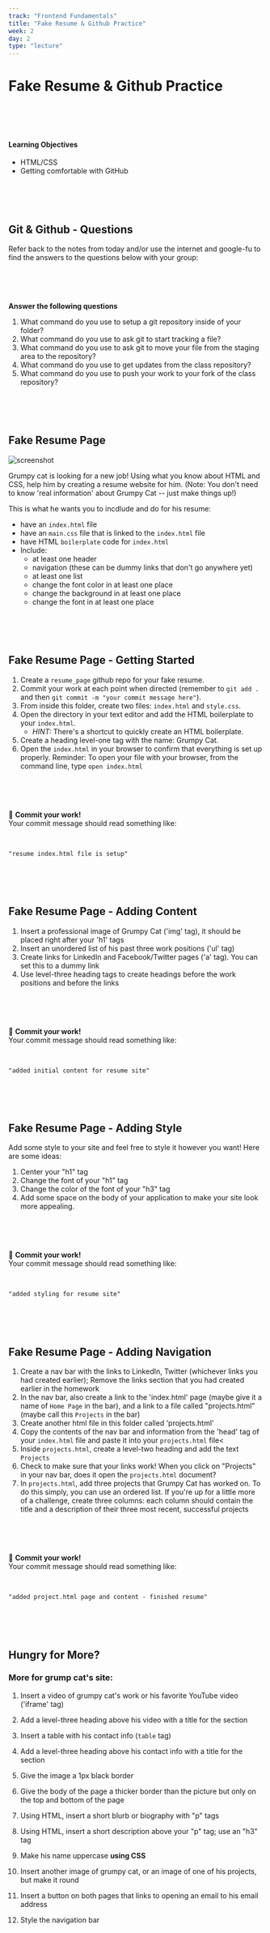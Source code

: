 ```yaml
---
track: "Frontend Fundamentals"
title: "Fake Resume & Github Practice"
week: 2
day: 2
type: "lecture"
---
```



# Fake Resume & Github Practice

<br>
<br>
<br>


#### Learning Objectives

- HTML/CSS
- Getting comfortable with GitHub


<br>
<br>
<br>


## Git & Github - Questions

Refer back to the notes from today and/or use the internet and google-fu to find the answers to the questions below with your group:

<br>
<br>
<br>

**Answer the following questions**

1. What command do you use to setup a git repository inside of your folder?
1. What command do you use to ask git to start tracking a file?
1. What command do you use to ask git to move your file from the staging area to the repository?
1. What command do you use to get updates from the class repository?
1. What command do you use to push your work to your fork of the class repository?

<br>
<br>
<br>

## Fake Resume Page

![screenshot](https://imgur.com/gpMfn6n.png)

Grumpy cat is looking for a new job! Using what you know about HTML and CSS, help him by creating a resume website for him. (Note: You don't need to know 'real information' about Grumpy Cat -- just make things up!)

This is what he wants you to incdlude and do for his resume:

- have an `index.html` file
- have an `main.css` file that is linked to the `index.html` file
- have HTML `boilerplate` code for `index.html`
- Include:
  - at least one header
  - navigation (these can be dummy links that don't go anywhere yet)
  - at least one list
  - change the font color in at least one place
  - change the background in at least one place
  - change the font in at least one place

<br>
<br>
<br>


## Fake Resume Page - Getting Started

1. Create a `resume_page` github repo for your fake resume. 
2. Commit your work at each point when directed (remember to `git add .` and then `git commit -m "your commit message here"`).
3. From inside this folder, create two files: `index.html` and `style.css`.
4. Open the directory in your text editor and add the HTML boilerplate to your `index.html`.
    - _HINT:_ There's a shortcut to quickly create an HTML boilerplate. 
5. Create a heading level-one tag with the name: Grumpy Cat.
6. Open the `index.html` in your browser to confirm that everything is set up properly.
Reminder: To open your file with your browser, from the command line, type `open index.html`

<br>
<br>
<br>


🔴 **Commit your work!** <br>
Your commit message should read something like: 


<br>

`"resume index.html file is setup"`


<br>
<br>
<br>


## Fake Resume Page - Adding Content

1. Insert a professional image of Grumpy Cat ('img' tag), it should be placed right after your 'h1' tags
1. Insert an unordered list of his past three work positions ('ul' tag)
1. Create links for LinkedIn and Facebook/Twitter pages ('a' tag). You can set this to a dummy link
1. Use level-three heading tags to create headings before the work positions and before the links

<br>
<br>
<br>


🔴 **Commit your work!** <br>
Your commit message should read something like: 

<br>


`"added initial content for resume site"`

<br>
<br>
<br>


## Fake Resume Page - Adding Style

Add some style to your site and feel free to style it however you want! Here are some ideas:

1. Center your "h1" tag
1. Change the font of your "h1" tag
1. Change the color of the font of your "h3" tag
1. Add some space on the body of your application to make your site look more appealing.

<br>
<br>
<br>


🔴 **Commit your work!** <br>
Your commit message should read something like: 

<br>

`"added styling for resume site"`


<br>
<br>
<br>


## Fake Resume Page - Adding Navigation

1. Create a nav bar with the links to LinkedIn, Twitter (whichever links you had created earlier); Remove the links section that you had created earlier in the homework
1. In the nav bar, also create a link to the 'index.html' page (maybe give it a name of `Home Page` in the bar), and a link to a file called "projects.html" (maybe call this `Projects` in the bar)
1. Create another html file in this folder called 'projects.html'
1. Copy the contents of the nav bar and information from the 'head' tag of your `index.html` file and paste it into your `projects.html` file<
1. Inside `projects.html`, create a level-two heading and add the text `Projects`
1. Check to make sure that your links work! When you click on "Projects" in your nav bar, does it open the `projects.html` document?
1. In `projects.html`, add three projects that Grumpy Cat has worked on. To do this simply, you can use an ordered list. If you're up for a little more of a challenge, create three columns: each column should contain the title and a description of their three most recent, successful projects

<br>
<br>
<br>


🔴 **Commit your work!** <br>
Your commit message should read something like: 

<br>

`"added project.html page and content - finished resume"`


<br>
<br>
<br>

## Hungry for More?

### More for grump cat's site:
1. Insert a video of grumpy cat's work or his favorite YouTube video ('iframe' tag)
1. Add a level-three heading above his video with a title for the section
1. Insert a table with his contact info (`table` tag)
1. Add a level-three heading above his contact info with a title for the section

1. Give the image a 1px black border<br>
1. Give the body of the page a thicker border than the picture but only on the top and bottom of the page
1. Using HTML, insert a short blurb or biography with "p" tags
1. Using HTML, insert a short description above your "p" tag; use an "h3" tag
1. Make his name uppercase <strong>using CSS</strong>

1. Insert another image of grumpy cat, or an image of one of his projects, but make it round
1. Insert a button on both pages that links to opening an email to his email address
1. Style the navigation bar
